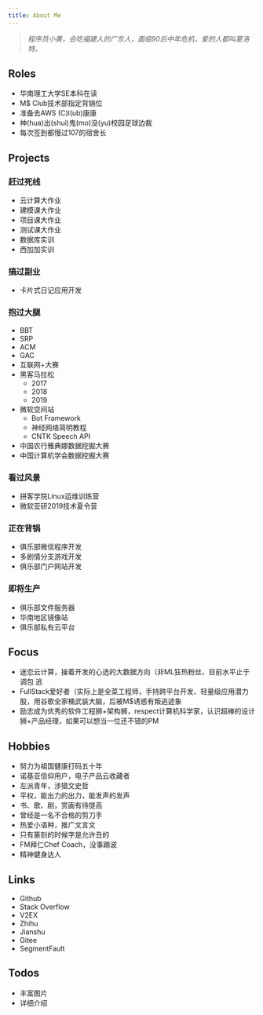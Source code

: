 ```yaml
---
title: About Me
---
```




> *程序员小黄，会吃福建人的广东人，面临90后中年危机，爱的人都叫夏洛特。*



<!-- more -->



## **Roles**

- 华南理工大学SE本科在读
- M$ Club技术部指定背锅位
- 准备去AWS (C)l(ub)康康
- 神(hua)出(shui)鬼(mo)没(yu)校园足球边裁
- 每次签到都慢过107的宿舍长

## **Projects**

### **赶过死线**

- 云计算大作业
- 建模课大作业
- 项目课大作业
- 测试课大作业
- 数据库实训
- 西加加实训

### **搞过副业**

- 卡片式日记应用开发

### **抱过大腿**

- BBT
- SRP
- ACM
- GAC
- 互联网+大赛
- 黑客马拉松
  - 2017
  - 2018
  - 2019
- 微软空间站
  - Bot Framework
  - 神经网络简明教程
  - CNTK Speech API
- 中国农行雅典娜数据挖掘大赛
- 中国计算机学会数据挖掘大赛

### **看过风景**

- 拼客学院Linux运维训练营
- 微软亚研2019技术夏令营

### 正在背锅

- 俱乐部微信程序开发
- 多剧情分支游戏开发
- 俱乐部门户网站开发

### 即将生产

- 俱乐部文件服务器
- 华南地区镜像站
- 俱乐部私有云平台

## **Focus**

- 迷恋云计算，操着开发的心选的大数据方向（非ML狂热粉丝，目前水平止于调包 逃
- FullStack爱好者（实际上是全菜工程师，手持跨平台开发、轻量级应用潜力股，用谷歌全家桶武装大脑，后被M$诱惑有叛逃迹象
- 励志成为优秀的软件工程狮+架构狮，respect计算机科学家，认识超棒的设计狮+产品经理，如果可以想当一位还不错的PM

## **Hobbies**

- 努力为祖国健康打码五十年
- 诺基亚信仰用户，电子产品云收藏者
- 左派青年，涉猎文史哲
- 平权，能出力的出力，能发声的发声
- 书、歌、剧，赏画有待提高
- 曾经是一名不合格的剪刀手
- 热爱小语种，推广文言文
- 只有篆刻的时候字是允许丑的
- FM拜仁Chef Coach，没事踢波
- 精神健身达人

## **Links**

- Github
- Stack Overflow
- V2EX
- Zhihu
- Jianshu
- Gitee
- SegmentFault

## **Todos**

- 丰富图片
- 详细介绍